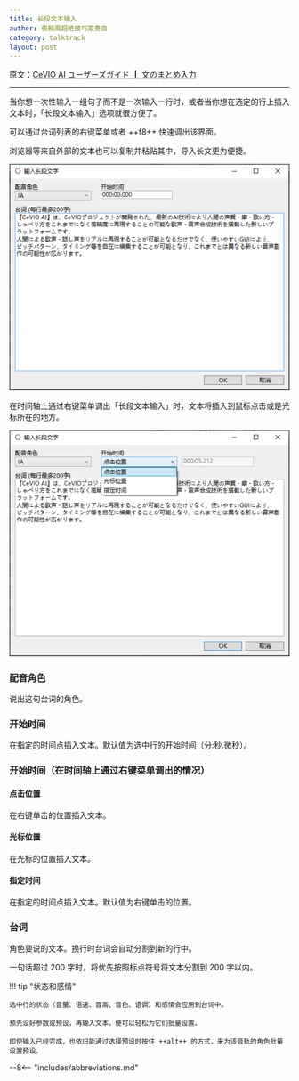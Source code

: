 ```yaml
---
title: 长段文本输入
author: 夜輪風超絶技巧変奏曲
category: talktrack
layout: post
---
```

原文：[CeVIO AI ユーザーズガイド ┃ 文のまとめ入力](https://cevio.jp/guide/cevio_ai/talktrack/longsentence/)

---
当你想一次性输入一组句子而不是一次输入一行时，或者当你想在选定的行上插入文本时，「长段文本输入」选项就很方便了。

可以通过台词列表的右键菜单或者 ++f8++ 快速调出该界面。

浏览器等来自外部的文本也可以复制并粘贴其中，导入长文更为便捷。

![invoke Enter Text Collectively](images/longsentence_1.png)

在时间轴上通过右键菜单调出「长段文本输入」时，文本将插入到鼠标点击或是光标所在的地方。

![invoke Enter Text Collectively on Timeline](images/longsentence_2.png)

### 配音角色

说出这句台词的角色。

### 开始时间

在指定的时间点插入文本。默认值为选中行的开始时间（分:秒.微秒）。

### 开始时间（在时间轴上通过右键菜单调出的情况）

#### 点击位置

在右键单击的位置插入文本。

#### 光标位置

在光标的位置插入文本。

#### 指定时间

在指定的时间点插入文本。默认值为右键单击的位置。

### 台词

角色要说的文本。换行时台词会自动分割到新的行中。

一句话超过 200 字时，将优先按照标点符号将文本分割到 200 字以内。

!!! tip "状态和感情"

    选中行的状态（音量、语速、音高、音色、语调）和感情会应用到台词中。

    预先设好参数或预设，再输入文本，便可以轻松为它们批量设置。
    
    即使输入已经完成，也依旧能通过选择预设时按住 ++alt++ 的方式，来为该音轨的角色批量设置预设。

--8<-- "includes/abbreviations.md"
